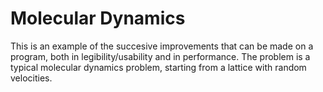# Molecular Dynamics

This is an example of the succesive improvements that can be made on a
program, both in legibility/usability and in performance. The problem
is a typical molecular dynamics problem, starting from a lattice with
random velocities.
